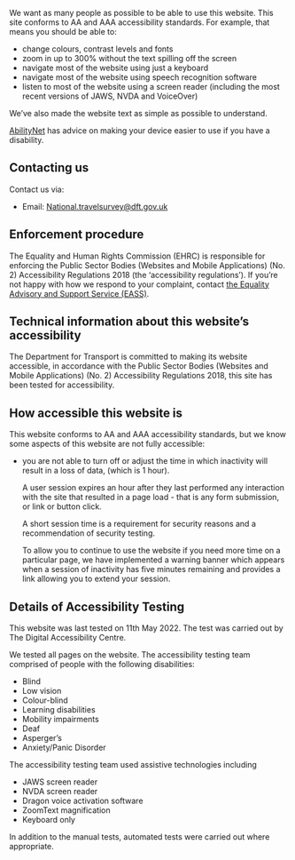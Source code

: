 We want as many people as possible to be able to use this website. This site conforms to AA and AAA accessibility
standards. For example, that means you should be able to:

- change colours, contrast levels and fonts
- zoom in up to 300% without the text spilling off the screen
- navigate most of the website using just a keyboard
- navigate most of the website using speech recognition software
- listen to most of the website using a screen reader (including the most recent versions of JAWS, NVDA and VoiceOver)

We’ve also made the website text as simple as possible to understand.

[AbilityNet](https://abilitynet.org.uk/) has advice on making your device easier to use if you have a disability.

## Contacting us
Contact us via:
- Email: <National.travelsurvey@dft.gov.uk>

## Enforcement procedure

The Equality and Human Rights Commission (EHRC) is responsible for enforcing the Public Sector Bodies (Websites and
Mobile Applications) (No. 2) Accessibility Regulations 2018 (the ‘accessibility regulations’). If you’re not happy with
how we respond to your complaint, contact [the Equality Advisory and Support Service (EASS)](https://www.equalityadvisoryservice.com/).

## Technical information about this website’s accessibility

The Department for Transport is committed to making its website accessible, in accordance with the Public Sector Bodies
(Websites and Mobile Applications) (No. 2) Accessibility Regulations 2018, this site has been tested for accessibility.

## How accessible this website is

This website conforms to AA and AAA accessibility standards, but we know some aspects of this website are not fully
accessible:

- you are not able to turn off or adjust the time in which inactivity will result in a loss of data, (which is 1 hour).

    A user session expires an hour after they last performed any interaction with the site that resulted in a page load - that is any form submission, or link or button click.

    A short session time is a requirement for security reasons and a recommendation of security testing.

    To allow you to continue to use the website if you need more time on a particular page, we have implemented a warning banner which appears when a session of inactivity has five minutes remaining and provides a link allowing you to extend your session.

## Details of Accessibility Testing

This website was last tested on 11th May 2022. The test was carried out by The Digital Accessibility Centre.

We tested all pages on the website. The accessibility testing team comprised of people with the following disabilities:

- Blind 
- Low vision
- Colour-blind
- Learning disabilities
- Mobility impairments
- Deaf
- Asperger’s
- Anxiety/Panic Disorder

The accessibility testing team used assistive technologies including
- JAWS screen reader
- NVDA screen reader
- Dragon voice activation software
- ZoomText magnification
- Keyboard only

In addition to the manual tests, automated tests were carried out where appropriate.
